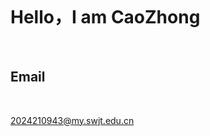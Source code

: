 <!DOCTYPE html>

<html>

<head>

&nbsp; <meta charset="UTF-8">


</head>

<body>

&nbsp; <h1>Hello，I am CaoZhong</h1>

&nbsp; <h2>Email</h2>

&nbsp; <p>2024210943@my.swjt.edu.cn</p>

</body>

</html>




